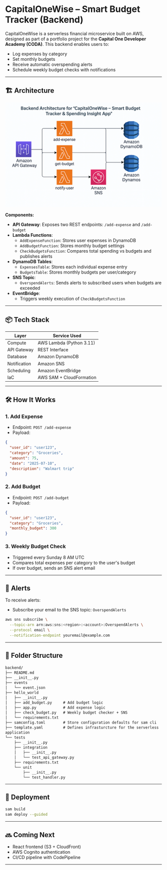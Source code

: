 # CapitalOneWise – Smart Budget Tracker (Backend)

CapitalOneWise is a serverless financial microservice built on AWS, designed as part of a portfolio project for the **Capital One Developer Academy (CODA)**. This backend enables users to:

- Log expenses by category
- Set monthly budgets
- Receive automatic overspending alerts
- Schedule weekly budget checks with notifications

---

## 🏗️ Architecture

![Backend Architecture](Backend%20Architecture.png)

**Components:**
- **API Gateway**: Exposes two REST endpoints: `/add-expense` and `/add-budget`
- **Lambda Functions**:
  - `AddExpenseFunction`: Stores user expenses in DynamoDB
  - `AddBudgetFunction`: Stores monthly budget settings
  - `CheckBudgetsFunction`: Compares total spending vs budgets and publishes alerts
- **DynamoDB Tables**:
  - `ExpensesTable`: Stores each individual expense entry
  - `BudgetsTable`: Stores monthly budgets per user/category
- **SNS Topic**:
  - `OverspendAlerts`: Sends alerts to subscribed users when budgets are exceeded
- **EventBridge**:
  - Triggers weekly execution of `CheckBudgetsFunction`

---

## 📦 Tech Stack

| Layer             | Service Used             |
|------------------|--------------------------|
| Compute           | AWS Lambda (Python 3.11) |
| API Gateway       | REST Interface           |
| Database          | Amazon DynamoDB          |
| Notification      | Amazon SNS               |
| Scheduling        | Amazon EventBridge       |
| IaC               | AWS SAM + CloudFormation |

---

## 🛠️ How It Works

### 1. Add Expense
- Endpoint: `POST /add-expense`
- Payload:
```json
{
  "user_id": "user123",
  "category": "Groceries",
  "amount": 75,
  "date": "2025-07-10",
  "description": "Walmart trip"
}
```

### 2. Add Budget
- Endpoint: `POST /add-budget`
- Payload:
```json
{
  "user_id": "user123",
  "category": "Groceries",
  "monthly_budget": 300
}
```

### 3. Weekly Budget Check
- Triggered every Sunday 8 AM UTC
- Compares total expenses per category to the user's budget
- If over budget, sends an SNS alert email

---

## 🚨 Alerts

To receive alerts:
- Subscribe your email to the SNS topic: `OverspendAlerts`
```bash
aws sns subscribe \
  --topic-arn arn:aws:sns:<region>:<account>:OverspendAlerts \
  --protocol email \
  --notification-endpoint youremail@example.com
```

---

## 📁 Folder Structure

```
backend/
├── README.md
├── __init__.py
├── events
│   └── event.json
├── hello_world
│   ├── __init__.py
│   ├── add_budget.py     # Add budget logic
│   ├── app.py            # Add expense logic
│   ├── check_budget.py   # Weekly budget checker + SNS
│   └── requirements.txt
├── samconfig.toml        # Store configuration defaults for sam cli
├── template.yaml         # Defines infrasturcture for the serverless application
└── tests
    ├── __init__.py
    ├── integration
    │   ├── __init__.py
    │   └── test_api_gateway.py
    ├── requirements.txt
    └── unit
        ├── __init__.py
        └── test_handler.py
```

---

## 🚀 Deployment

```bash
sam build
sam deploy --guided
```

---

## 🔜 Coming Next

- React frontend (S3 + CloudFront)
- AWS Cognito authentication
- CI/CD pipeline with CodePipeline

---


